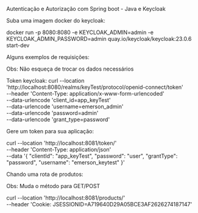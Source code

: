 Autenticação e Autorização com Spring boot - Java e Keycloak

Suba uma imagem docker do keycloak:

docker run -p 8080:8080 -e KEYCLOAK_ADMIN=admin -e KEYCLOAK_ADMIN_PASSWORD=admin quay.io/keycloak/keycloak:23.0.6 start-dev

Alguns exemplos de requisições:

Obs: Não esqueça de trocar os dados necessários

Token keycloak:
curl --location 'http://localhost:8080/realms/keyTest/protocol/openid-connect/token' \
--header 'Content-Type: application/x-www-form-urlencoded' \
--data-urlencode 'client_id=app_keyTest' \
--data-urlencode 'username=emerson_admin' \
--data-urlencode 'password=admin' \
--data-urlencode 'grant_type=password'

Gere um token para sua aplicação:

curl --location 'http://localhost:8081/token/' \
--header 'Content-Type: application/json' \
--data '{
    "clientId": "app_keyTest",
    "password": "user",
    "grantType": "password",
    "username": "emerson_keytest"
}'

Chando uma rota de produtos:

Obs: Muda o método para GET/POST

curl --location 'http://localhost:8081/products/' \
--header 'Cookie: JSESSIONID=A719640D29A05BCE3AF2626274187147'

